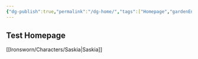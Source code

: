 ```yaml
---
{"dg-publish":true,"permalink":"/dg-home/","tags":["Homepage","gardenEntry","gardenEntry"]}
---
```




## <center></center>Test Homepage

[[Ironsworn/Characters/Saskia\|Saskia]]